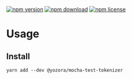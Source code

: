 [![npm version](https://img.shields.io/npm/v/@yozora/mocha-test-tokenizer.svg)](https://www.npmjs.com/package/@yozora/mocha-test-tokenizer)
[![npm download](https://img.shields.io/npm/dm/@yozora/mocha-test-tokenizer.svg)](https://www.npmjs.com/package/@yozora/mocha-test-tokenizer)
[![npm license](https://img.shields.io/npm/l/@yozora/mocha-test-tokenizer.svg)](https://www.npmjs.com/package/@yozora/mocha-test-tokenizer)


# Usage

## Install
```shell
yarn add --dev @yozora/mocha-test-tokenizer
```
